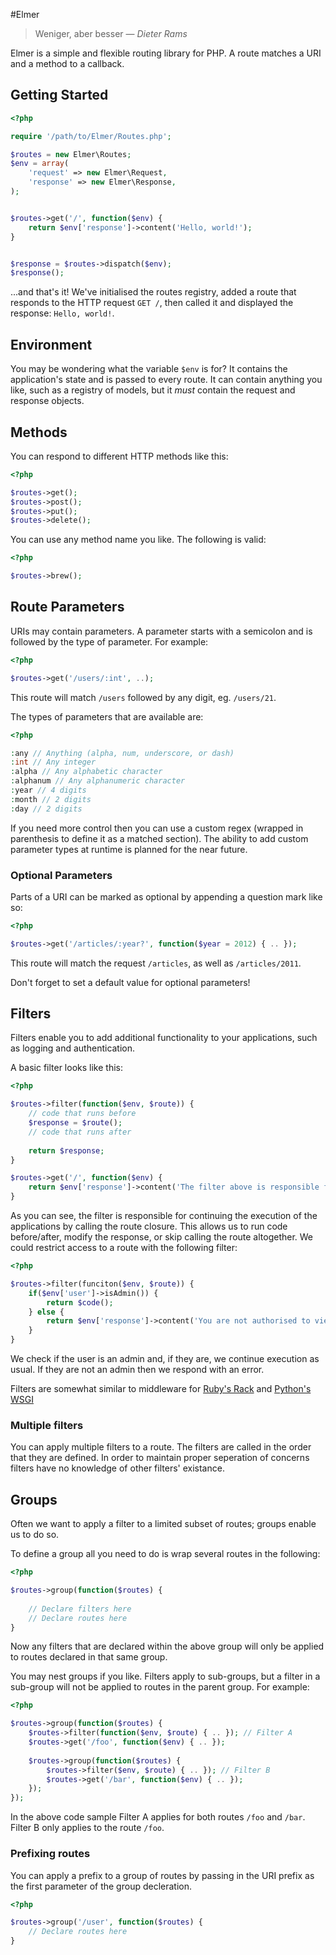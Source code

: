 #Elmer

> Weniger, aber besser
> &mdash; <cite>Dieter Rams</cite>

Elmer is a simple and flexible routing library for PHP. A route matches a URI and a method to a callback.

## Getting Started

```php
<?php

require '/path/to/Elmer/Routes.php';

$routes = new Elmer\Routes;
$env = array(
	'request' => new Elmer\Request,
	'response' => new Elmer\Response,
);


$routes->get('/', function($env) {
	return $env['response']->content('Hello, world!');
}


$response = $routes->dispatch($env);
$response();
```

...and that's it! We've initialised the routes registry, added a route that responds to the HTTP request `GET /`, then called it and displayed the response: `Hello, world!`.

## Environment

You may be wondering what the variable `$env` is for? It contains the application's state and is passed to every route. It can contain anything you like, such as a registry of models, but it *must* contain the request and response objects.

## Methods

You can respond to different HTTP methods like this:

```php
<?php

$routes->get();
$routes->post();
$routes->put();
$routes->delete();
```

You can use any method name you like. The following is valid:

```php
<?php

$routes->brew();
```

## Route Parameters

URIs may contain parameters. A parameter starts with a semicolon and is followed by the type of parameter. For example:

```php
<?php

$routes->get('/users/:int', ..);
```

This route will match `/users` followed by any digit, eg. `/users/21`.

The types of parameters that are available are:

```php
<?php

:any // Anything (alpha, num, underscore, or dash)
:int // Any integer
:alpha // Any alphabetic character
:alphanum // Any alphanumeric character
:year // 4 digits
:month // 2 digits
:day // 2 digits
```

If you need more control then you can use a custom regex (wrapped in parenthesis to define it as a matched section). The ability to add custom parameter types at runtime is planned for the near future.

### Optional Parameters

Parts of a URI can be marked as optional by appending a question mark like so:

```php
<?php

$routes->get('/articles/:year?', function($year = 2012) { .. });
```

This route will match the request `/articles`, as well as `/articles/2011`.

Don't forget to set a default value for optional parameters!

## Filters

Filters enable you to add additional functionality to your applications, such as logging and authentication.

A basic filter looks like this:

```php
<?php

$routes->filter(function($env, $route)) {
	// code that runs before
	$response = $route();
	// code that runs after
	
	return $response;
}

$routes->get('/', function($env) {
	return $env['response']->content('The filter above is responsible for calling me.');
}
```

As you can see, the filter is responsible for continuing the execution of the applications by calling the route closure. This allows us to run code before/after, modify the response, or skip calling the route altogether. We could restrict access to a route with the following filter:

```php
<?php

$routes->filter(funciton($env, $route)) {
	if($env['user']->isAdmin()) {
		return $code();
	} else {
		return $env['response']->content('You are not authorised to view this page.');
	}
}
```

We check if the user is an admin and, if they are, we continue execution as usual. If they are not an admin then we respond with an error.

Filters are somewhat similar to middleware for [Ruby's Rack](http://stackoverflow.com/questions/2256569/what-is-rack-middleware) and [Python's WSGI](http://wsgi.org/)

### Multiple filters

You can apply multiple filters to a route. The filters are called in the order that they are defined. In order to maintain proper seperation of concerns filters have no knowledge of other filters' existance.

## Groups

Often we want to apply a filter to a limited subset of routes; groups enable us to do so.

To define a group all you need to do is wrap several routes in the following:

```php
<?php

$routes->group(function($routes) {
	
	// Declare filters here
	// Declare routes here
}
```

Now any filters that are declared within the above group will only be applied to routes declared in that same group.

You may nest groups if you like. Filters apply to sub-groups, but a filter in a sub-group will not be applied to routes in the parent group. For example:

```php
<?php

$routes->group(function($routes) {
	$routes->filter(function($env, $route) { .. }); // Filter A
	$routes->get('/foo', function($env) { .. });
	
	$routes->group(function($routes) {
		$routes->filter($env, $route) { .. }); // Filter B
		$routes->get('/bar', function($env) { .. });
	});
});
```

In the above code sample Filter A applies for both routes `/foo` and `/bar`. Filter B only applies to the route `/foo`.

### Prefixing routes

You can apply a prefix to a group of routes by passing in the URI prefix as the first parameter of the group decleration.

```php
<?php

$routes->group('/user', function($routes) {
	// Declare routes here
}
```
